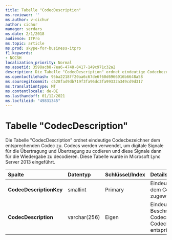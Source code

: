 ```yaml
---
title: Tabelle "CodecDescription"
ms.reviewer: ''
ms.author: v-cichur
author: cichur
manager: serdars
ms.date: 2/1/2018
audience: ITPro
ms.topic: article
ms.prod: skype-for-business-itpro
f1.keywords:
- NOCSH
localization_priority: Normal
ms.assetid: 3598acb8-7ea6-4748-8417-149c971c32a2
description: Die Tabelle "CodecDescription" ordnet eindeutige Codecbezeichner dem entsprechenden Codec zu. Codecs werden verwendet, um digitale Signale für die Übertragung und Übertragung zu codieren und diese Signale dann für die Wiedergabe zu decodieren. Diese Tabelle wurde in Microsoft Lync Server 2013 eingeführt.
ms.openlocfilehash: 95ba2218ff20aa6c67de6f60d6966916b6648a58
ms.sourcegitcommit: c528fad9db719f3fa96dc3fa99332a349cd9d317
ms.translationtype: MT
ms.contentlocale: de-DE
ms.lasthandoff: 01/12/2021
ms.locfileid: "49831345"
---
```

# <a name="codecdescription-table"></a>Tabelle "CodecDescription"
 
Die Tabelle "CodecDescription" ordnet eindeutige Codecbezeichner dem entsprechenden Codec zu. Codecs werden verwendet, um digitale Signale für die Übertragung und Übertragung zu codieren und diese Signale dann für die Wiedergabe zu decodieren. Diese Tabelle wurde in Microsoft Lync Server 2013 eingeführt.
  
|**Spalte**|**Datentyp**|**Schlüssel/Index**|**Details**|
|:-----|:-----|:-----|:-----|
|**CodecDescriptionKey** <br/> |smallint  <br/> |Primary  <br/> |Eindeutige ID, die dem Codec zugewiesen ist.  <br/> |
|**CodecDescription** <br/> |varchar(256)  <br/> |Eigen  <br/> |Eindeutige Beschreibung des Codecs, der dem  CodecDescriptionKey entspricht.  <br/> |
   

